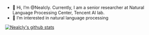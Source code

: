 - 👋 Hi, I’m @Nealcly. Currently, I am a senior researcher at Natural Language Processing Center, Tencent AI lab.
- 👀 I’m interested in natural language processing
<!--- - 🌱 I’m currently learning ... 
- 💞️ I’m looking to collaborate on ...
- 📫 How to reach me ... --->

[![Nealcly's github stats](https://github-readme-stats.vercel.app/api?username=Nealcly&show_icons=true)](https://github-readme-stats.vercel.app/api?username=Nealcly&show_icons=true)

<!---
Nealcly/Nealcly is a ✨ special ✨ repository because its `README.md` (this file) appears on your GitHub profile.
You can click the Preview link to take a look at your changes.
--->
